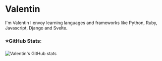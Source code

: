 # **Valentin**

I'm Valentin
I envoy learning languages and frameworks like Python, Ruby, Javascript, Django and Svelte.


### ⭐**GitHub Stats**:
![Valentin's GitHub stats](https://github-readme-stats.vercel.app/api?username=valentinmf&show_icons=true&theme=transparent)
